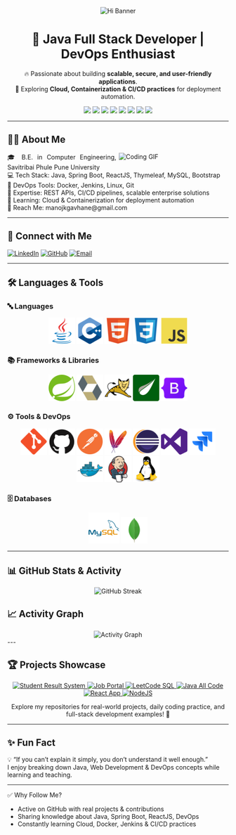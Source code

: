 <p align="center">
  <img src="https://img.shields.io/badge/👋-Hi,_I'm_Manoj_Gavhane-red?style=for-the-badge&logo=github" alt="Hi Banner"/>
</p>

<h1 align="center">🚀 Java Full Stack Developer | DevOps Enthusiast</h1>

<p align="center">
  🔥 Passionate about building <b>scalable, secure, and user-friendly applications</b>.<br/>
  🌱 Exploring <b>Cloud, Containerization & CI/CD practices</b> for deployment automation.
</p>

<p align="center">
  <img src="https://img.shields.io/badge/Java-ED8B00?style=for-the-badge&logo=java&logoColor=white" />
  <img src="https://img.shields.io/badge/SpringBoot-6DB33F?style=for-the-badge&logo=spring&logoColor=white" />
  <img src="https://img.shields.io/badge/ReactJS-61DAFB?style=for-the-badge&logo=react&logoColor=black" />
  <img src="https://img.shields.io/badge/MySQL-4479A1?style=for-the-badge&logo=mysql&logoColor=white" />
  <img src="https://img.shields.io/badge/Docker-2496ED?style=for-the-badge&logo=docker&logoColor=white" />
  <img src="https://img.shields.io/badge/Jenkins-D24939?style=for-the-badge&logo=jenkins&logoColor=white" />
  <img src="https://img.shields.io/badge/Linux-FCC624?style=for-the-badge&logo=linux&logoColor=black" />
  <img src="https://img.shields.io/badge/Git-F05032?style=for-the-badge&logo=git&logoColor=white" />
</p>

---

## 👨‍💻 About Me  

<p align="justify">
<img align="right" alt="Coding GIF" width="250" src="https://media.giphy.com/media/qgQUggAC3Pfv687qPC/giphy.gif">
🎓 B.E. in Computer Engineering, Savitribai Phule Pune University<br/>
💻 Tech Stack: Java, Spring Boot, ReactJS, Thymeleaf, MySQL, Bootstrap<br/>
🐳 DevOps Tools: Docker, Jenkins, Linux, Git<br/>
🚀 Expertise: REST APIs, CI/CD pipelines, scalable enterprise solutions<br/>
🌱 Learning: Cloud & Containerization for deployment automation<br/>
📩 Reach Me: manojkgavhane@gmail.com
</p>

---

## 🔗 Connect with Me  
<p align="left">
<a href="https://www.linkedin.com/in/manoj-gavhane-855b4b224" target="_blank"><img src="https://img.shields.io/badge/LinkedIn-blue?style=for-the-badge&logo=linkedin" alt="LinkedIn"/></a>
<a href="https://github.com/Manoj18121812" target="_blank"><img src="https://img.shields.io/badge/GitHub-black?style=for-the-badge&logo=github" alt="GitHub"/></a>
<a href="mailto:manojkgavhane@gmail.com" target="_blank"><img src="https://img.shields.io/badge/Email-red?style=for-the-badge&logo=gmail" alt="Email"/></a>
</p>

---

## 🛠 Languages & Tools  

### 🔤 Languages  
<p align="center">  
<img src="https://raw.githubusercontent.com/devicons/devicon/master/icons/java/java-original.svg" width="60"/>  
<img src="https://raw.githubusercontent.com/devicons/devicon/master/icons/cplusplus/cplusplus-original.svg" width="60"/>  
<img src="https://raw.githubusercontent.com/devicons/devicon/master/icons/html5/html5-original.svg" width="60"/>  
<img src="https://raw.githubusercontent.com/devicons/devicon/master/icons/css3/css3-original.svg" width="60"/>  
<img src="https://raw.githubusercontent.com/devicons/devicon/master/icons/javascript/javascript-original.svg" width="60"/>  
</p>  

### 📚 Frameworks & Libraries  
<p align="center">  
<img src="https://raw.githubusercontent.com/devicons/devicon/master/icons/spring/spring-original.svg" width="60"/>  
<img src="https://raw.githubusercontent.com/devicons/devicon/master/icons/hibernate/hibernate-original.svg" width="60"/>  
<img src="https://raw.githubusercontent.com/devicons/devicon/master/icons/tomcat/tomcat-original.svg" width="60"/>  
<img src="https://raw.githubusercontent.com/devicons/devicon/master/icons/thymeleaf/thymeleaf-original.svg" width="60"/>  
<img src="https://raw.githubusercontent.com/devicons/devicon/master/icons/bootstrap/bootstrap-original.svg" width="60"/>  
</p>  

### ⚙️ Tools & DevOps  
<p align="center">  
<img src="https://raw.githubusercontent.com/devicons/devicon/master/icons/git/git-original.svg" width="60"/>  
<img src="https://raw.githubusercontent.com/devicons/devicon/master/icons/github/github-original.svg" width="60"/>  
<img src="https://raw.githubusercontent.com/devicons/devicon/master/icons/postman/postman-original.svg" width="60"/>  
<img src="https://raw.githubusercontent.com/devicons/devicon/master/icons/maven/maven-original.svg" width="60"/>  
<img src="https://raw.githubusercontent.com/devicons/devicon/master/icons/eclipse/eclipse-original.svg" width="60"/>  
<img src="https://raw.githubusercontent.com/devicons/devicon/master/icons/visualstudio/visualstudio-plain.svg" width="60"/>  
<img src="https://raw.githubusercontent.com/devicons/devicon/master/icons/jira/jira-original.svg" width="60"/>  
<img src="https://raw.githubusercontent.com/devicons/devicon/master/icons/docker/docker-original.svg" width="60"/>  
<img src="https://raw.githubusercontent.com/devicons/devicon/master/icons/jenkins/jenkins-original.svg" width="60"/>  
<img src="https://raw.githubusercontent.com/devicons/devicon/master/icons/linux/linux-original.svg" width="60"/>  
</p>  

### 🗄️ Databases  
<p align="center">  
<img src="https://raw.githubusercontent.com/devicons/devicon/master/icons/mysql/mysql-original-wordmark.svg" width="70"/>  
<img src="https://raw.githubusercontent.com/devicons/devicon/master/icons/mongodb/mongodb-original.svg" width="60"/>  
</p>

---

## 📊 GitHub Stats & Activity

<div align="center">
  <img src="https://streak-stats.demolab.com/?user=Manoj18121812&theme=tokyonight&hide_border=true" alt="GitHub Streak" width="400">
</div>

## 📈 Activity Graph
<div align="center">
  <img src="https://github-readme-activity-graph.vercel.app/graph?username=Manoj18121812&theme=tokyo-night&hide_border=true" alt="Activity Graph">
</div>
---

## 🏆 Projects Showcase

<p align="center">
  <a href="https://github.com/Manoj18121812/DevOps-Result-System" target="_blank">
    <img src="https://img.shields.io/badge/🎓-Student_Result_System-red?style=for-the-badge&logo=github" alt="Student Result System"/>
  </a>
  <a href="https://github.com/Manoj18121812/Job-Portal" target="_blank">
    <img src="https://img.shields.io/badge/💼-Job_Portal-blue?style=for-the-badge&logo=github" alt="Job Portal"/>
  </a>
  <a href="https://github.com/Manoj18121812/LeetCode-SQL" target="_blank">
    <img src="https://img.shields.io/badge/📝-LeetCode_SQL-yellow?style=for-the-badge&logo=github" alt="LeetCode SQL"/>
  </a>
  <a href="https://github.com/Manoj18121812/JavaAllCode" target="_blank">
    <img src="https://img.shields.io/badge/💻-JavaAllCode-orange?style=for-the-badge&logo=github" alt="Java All Code"/>
  </a>
  <a href="https://github.com/Manoj18121812/react-app" target="_blank">
    <img src="https://img.shields.io/badge/⚛-React_App-lightblue?style=for-the-badge&logo=github" alt="React App"/>
  </a>
  <a href="https://github.com/Manoj18121812/NodeJS" target="_blank">
    <img src="https://img.shields.io/badge/🟢-NodeJS-green?style=for-the-badge&logo=github" alt="NodeJS"/>
  </a>
</p>

<p align="center">
  Explore my repositories for real-world projects, daily coding practice, and full-stack development examples! 🚀
</p>

---

## ✨ Fun Fact  
💡 “If you can’t explain it simply, you don’t understand it well enough.”  
I enjoy breaking down Java, Web Development & DevOps concepts while learning and teaching.  

---

✅ Why Follow Me?  
- Active on GitHub with real projects & contributions  
- Sharing knowledge about Java, Spring Boot, ReactJS, DevOps  
- Constantly learning Cloud, Docker, Jenkins & CI/CD practices
